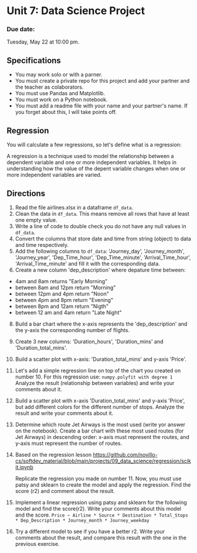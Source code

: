 # Unit 7: Data Science Project

### Due date:

Tuesday, May 22 at 10:00 pm.

## Specifications

- You may work solo or with a parner.
- You must create a private repo for this project and add your partner and the teacher as colaborators.
- You must use Pandas and Matplotlib.
- You must work on a Python notebook.
- You must add a readme file with your name and your partner's name. If you forget about this, I will take points off.
  
## Regression

You will calculate a few regressions, so let's define what is a regression:

A regression is a technique used to model the relationship between a dependent variable and one or more independent variables. It helps in understanding how the value of the depent variable changes when one or more independent variables are varied.

## Directions

1. Read the file airlines.xlsx in a dataframe ```df_data```.
2. Clean the data in ```df_data```. This means remove all rows that have at least one empty value.
4. Write a line of code to double check you do not have any null values in ```df_data```.
5. Convert the columns that store date and time from string (object) to data and time respectively.
6. Add the following columns to ```df_data```: 'Journey_day', 'Journey_month', 'Journey_year', 'Dep_Time_hour', 'Dep_Time_minute', 'Arrival_Time_hour', 'Arrival_Time_minute' and fill it with the corresponding data.
7. Create a new column 'dep_description' where depature time between:
  - 4am and 8am returns "Early Morning"
  - between 8am and 12pm return "Morning"
  - between 12pm and 4pm return "Noon"
  - between 4pm and 8pm return "Evening"
  - between 8pm and 12am return "Nigth"
  - between 12 am and 4am return "Late Night"
8. Build a bar chart where the x-axis represents the 'dep_description' and the y-axis the corresponding number of flights.
9. Create 3 new columns: 'Duration_hours', 'Duration_mins' and 'Duration_total_mins'.
10. Build a scatter plot with x-axis: 'Duration_total_mins' and y-axis 'Price'.
11. Let's add a simple regression line on top of the chart you created on number 10. For this regression use: ```numpy.polyfit with degree 1```
    Analyze the result (relationship between variables) and write your comments about it.
12. Build a scatter plot with x-axis 'Duration_total_mins' and y-axis 'Price', but add different colors for the different number of stops. Analyze the result and write your comments about it.
13. Determine which route Jet Airways is the most used (write yor answer on the notebook). Create a bar chart with these most used routes (for Jet Airways) in descending order: x-axis must represent the routes, and y-axis must represent the number of routes.
14. Based on the regression lesson https://github.com/novillo-cs/softdev_material/blob/main/projects/09_data_science/regression/scikit.ipynb

    Replicate the regression you made on number 11. Now, you must use patsy and sklearn to create the model and apply the regression. Find the score (r2) and comment about the result.
15. Implement a linear regression using patsy and sklearn for the following model and find the score(r2). Write your comments about this model and the score.
    ```Price ~ Airline * Source * Destination * Total_Stops * Dep_Description * Journey_month * Journey_weekday```
16. Try a different model to see if you have a better r2. Write your comments about the result, and compare this result with the one in the previous exercise.
